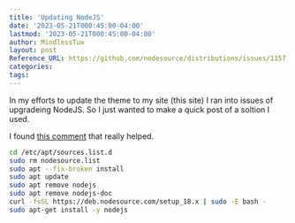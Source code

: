 ```yaml
---
title: 'Updating NodeJS'
date: '2023-05-21T000:45:00-04:00'
lastmod: '2023-05-21T000:45:00-04:00'
author: MindlessTux
layout: post
Reference_URL: https://github.com/nodesource/distributions/issues/1157
categories:
tags:
---
```

In my efforts to update the theme to my site (this site) I ran into issues of upgradeing NodeJS.  So I just wanted to make a quick post of a soltion I used.

<!--readmore-->

I found [this comment](https://github.com/nodesource/distributions/issues/1157#issuecomment-849595760) that really helped.

```bash
cd /etc/apt/sources.list.d 
sudo rm nodesource.list
sudo apt --fix-broken install
sudo apt update
sudo apt remove nodejs
sudo apt remove nodejs-doc
curl -fsSL https://deb.nodesource.com/setup_18.x | sudo -E bash -
sudo apt-get install -y nodejs
```
